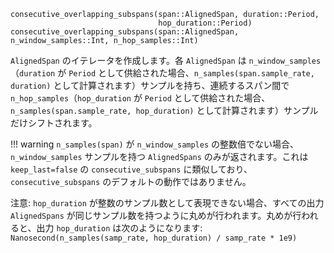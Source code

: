 ```
consecutive_overlapping_subspans(span::AlignedSpan, duration::Period,
                                 hop_duration::Period)
consecutive_overlapping_subspans(span::AlignedSpan, n_window_samples::Int, n_hop_samples::Int)
```

`AlignedSpan` のイテレータを作成します。各 `AlignedSpan` は `n_window_samples`（`duration` が `Period` として供給された場合、`n_samples(span.sample_rate, duration)` として計算されます）サンプルを持ち、連続するスパン間で `n_hop_samples`（`hop_duration` が `Period` として供給された場合、`n_samples(span.sample_rate, hop_duration)` として計算されます）サンプルだけシフトされます。

!!! warning
    `n_samples(span)` が `n_window_samples` の整数倍でない場合、`n_window_samples` サンプルを持つ `AlignedSpans` のみが返されます。これは `keep_last=false` の `consecutive_subspans` に類似しており、`consecutive_subspans` のデフォルトの動作ではありません。


注意: `hop_duration` が整数のサンプル数として表現できない場合、すべての出力 `AlignedSpans` が同じサンプル数を持つように丸めが行われます。丸めが行われると、出力 `hop_duration` は次のようになります: `Nanosecond(n_samples(samp_rate, hop_duration) / samp_rate * 1e9)`
